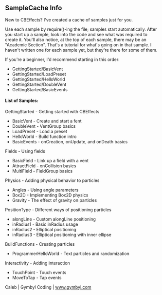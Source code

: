 SampleCache Info
--------------------------------------------------------------------------------

New to CBEffects? I've created a cache of samples just for you.

Use each sample by require()-ing the file; samples start automatically. After you start up a sample, look into the code and see what was required to create it. You'll also notice, at the top of each sample, there may be an "Academic Section". That's a tutorial for what's going on in that sample. I haven't written one for each sample yet, but they're there for some of them.

If you're a beginner, I'd recommend starting in this order:
 * GettingStarted/BasicVent
 * GettingStarted/LoadPreset
 * GettingStarted/HelloWorld
 * GettingStarted/DoubleVent
 * GettingStarted/BasicEvents

#### List of Samples: ####

GettingStarted - Getting started with CBEffects
 * BasicVent - Create and start a fent
 * DoubleVent - VentGroup basics
 * LoadPreset - Load a preset
 * HelloWorld - Build function intro
 * BasicEvents - onCreation, onUpdate, and onDeath basics

Fields - Using fields
 * BasicField - Link up a field with a vent
 * AttractField - onCollision basics
 * MultiField - FieldGroup basics

Physics - Adding physical behavior to particles
 * Angles - Using angle parameters
 * Box2D - Implementing Box2D physics
 * Gravity - The effect of gravity on particles

PositionType - Different ways of positioning particles
 * alongLine - Custom alongLine positioning
 * inRadius1 - Basic inRadius usage
 * inRadius2 - Elliptical positioning
 * inRadius3 - Elliptical positioning with inner ellipse
 
BuildFunctions - Creating particles
 * ProgrammerHelloWorld - Text particles and randomization
 
Interactivity - Adding interaction
 * TouchPoint - Touch events
 * MoveToTap - Tap events

Caleb | Gymbyl Coding | www.gymbyl.com